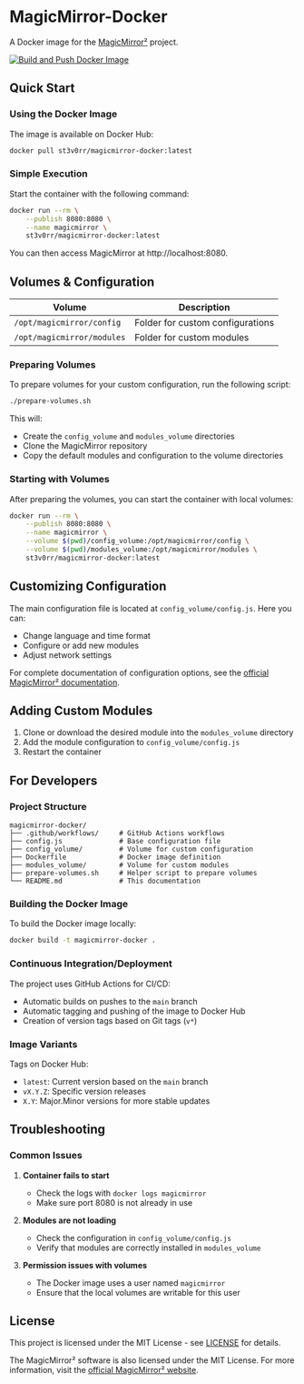 # MagicMirror-Docker

A Docker image for the [MagicMirror²](https://magicmirror.builders/) project.

[![Build and Push Docker Image](https://github.com/st3v0rr/magicmirror-docker/actions/workflows/docker-build-push.yml/badge.svg)](https://github.com/st3v0rr/magicmirror-docker/actions/workflows/docker-build-push.yml)

## Quick Start

### Using the Docker Image

The image is available on Docker Hub:

```bash
docker pull st3v0rr/magicmirror-docker:latest
```

### Simple Execution

Start the container with the following command:

```bash
docker run --rm \
    --publish 8080:8080 \
    --name magicmirror \
    st3v0rr/magicmirror-docker:latest
```

You can then access MagicMirror at http://localhost:8080.

## Volumes & Configuration

| Volume                           | Description                         |
|----------------------------------|-------------------------------------|
| `/opt/magicmirror/config`        | Folder for custom configurations    |
| `/opt/magicmirror/modules`       | Folder for custom modules           |

### Preparing Volumes

To prepare volumes for your custom configuration, run the following script:

```bash
./prepare-volumes.sh
```

This will:
- Create the `config_volume` and `modules_volume` directories
- Clone the MagicMirror repository
- Copy the default modules and configuration to the volume directories

### Starting with Volumes

After preparing the volumes, you can start the container with local volumes:

```bash
docker run --rm \
    --publish 8080:8080 \
    --name magicmirror \
    --volume $(pwd)/config_volume:/opt/magicmirror/config \
    --volume $(pwd)/modules_volume:/opt/magicmirror/modules \
    st3v0rr/magicmirror-docker:latest
```

## Customizing Configuration

The main configuration file is located at `config_volume/config.js`. Here you can:

- Change language and time format
- Configure or add new modules
- Adjust network settings

For complete documentation of configuration options, see the [official MagicMirror² documentation](https://docs.magicmirror.builders/configuration/introduction.html).

## Adding Custom Modules

1. Clone or download the desired module into the `modules_volume` directory
2. Add the module configuration to `config_volume/config.js`
3. Restart the container

## For Developers

### Project Structure

```
magicmirror-docker/
├── .github/workflows/     # GitHub Actions workflows
├── config.js              # Base configuration file
├── config_volume/         # Volume for custom configuration
├── Dockerfile             # Docker image definition
├── modules_volume/        # Volume for custom modules
├── prepare-volumes.sh     # Helper script to prepare volumes
└── README.md              # This documentation
```

### Building the Docker Image

To build the Docker image locally:

```bash
docker build -t magicmirror-docker .
```

### Continuous Integration/Deployment

The project uses GitHub Actions for CI/CD:
- Automatic builds on pushes to the `main` branch
- Automatic tagging and pushing of the image to Docker Hub
- Creation of version tags based on Git tags (`v*`)

### Image Variants

Tags on Docker Hub:
- `latest`: Current version based on the `main` branch
- `vX.Y.Z`: Specific version releases
- `X.Y`: Major.Minor versions for more stable updates

## Troubleshooting

### Common Issues

1. **Container fails to start**
   - Check the logs with `docker logs magicmirror`
   - Make sure port 8080 is not already in use

2. **Modules are not loading**
   - Check the configuration in `config_volume/config.js`
   - Verify that modules are correctly installed in `modules_volume`

3. **Permission issues with volumes**
   - The Docker image uses a user named `magicmirror`
   - Ensure that the local volumes are writable for this user

## License

This project is licensed under the MIT License - see [LICENSE](LICENSE) for details.

The MagicMirror² software is also licensed under the MIT License. For more information, visit the [official MagicMirror² website](https://magicmirror.builders/).
